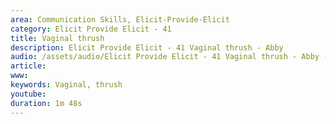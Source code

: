 ```yaml
---
area: Communication Skills, Elicit-Provide-Elicit
category: Elicit Provide Elicit - 41
title: Vaginal thrush 
description: Elicit Provide Elicit - 41 Vaginal thrush - Abby
audio: /assets/audio/Elicit Provide Elicit - 41 Vaginal thrush - Abby - MQ.mp3
article: 
www: 
keywords: Vaginal, thrush 
youtube: 
duration: 1m 48s
--- 
```

